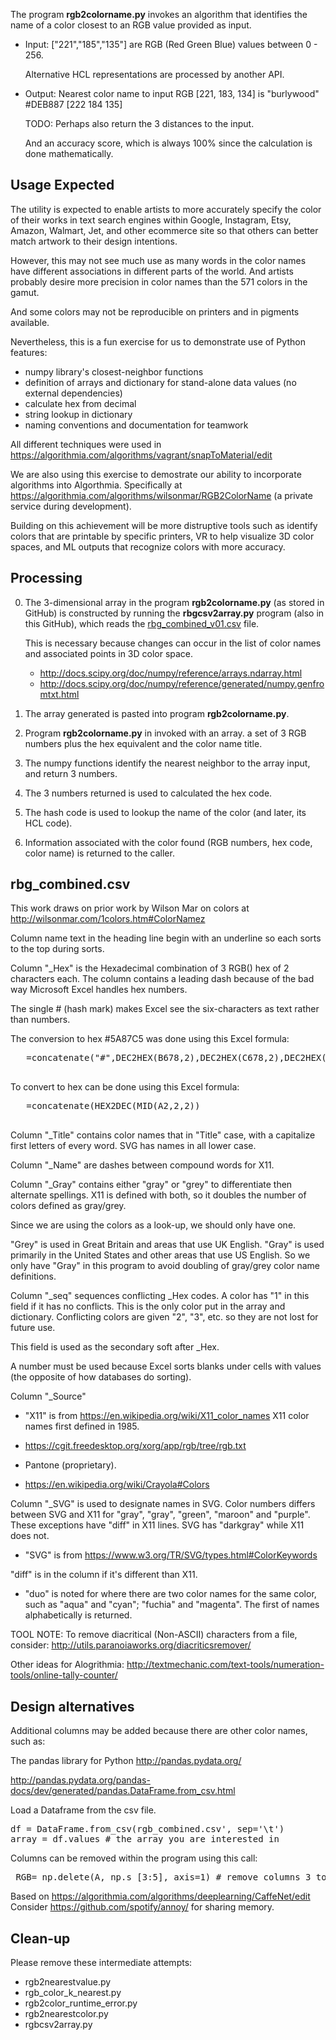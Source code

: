 The program <strong>rgb2colorname.py</strong>
invokes an algorithm that identifies the name of a color closest to an RGB value provided as input.

* Input: ["221","185","135"] are RGB (Red Green Blue) values between 0 - 256.

   Alternative HCL representations are processed by another API.

* Output: Nearest color name to input RGB [221, 183, 134] is "burlywood" #DEB887 [222 184 135]

   TODO: Perhaps also return the 3 distances to the input.
   
   And an accuracy score, which is always 100% since the calculation is done mathematically.

## Usage Expected #

The utility is expected to enable artists to 
more accurately specify the color of their works in
text search engines within Google, Instagram, Etsy, Amazon, Walmart, Jet, and other 
ecommerce site so that others can better match artwork to their design intentions.

However, this may not see much use as many words in the color names 
have different associations in different parts of the world.
And artists probably desire more precision in color names than the 571 colors
in the gamut.

And some colors may not be reproducible on printers and in pigments available.

Nevertheless, this is a fun exercise for us to demonstrate use of Python features:

   * numpy library's closest-neighbor functions
   * definition of arrays and dictionary for stand-alone data values (no external dependencies)
   * calculate hex from decimal
   * string lookup in dictionary
   * naming conventions and documentation for teamwork

All different techniques were used in
https://algorithmia.com/algorithms/vagrant/snapToMaterial/edit

We are also using this exercise to demostrate our ability to 
incorporate algorithms into Algorthmia. Specifically at
<a target="_blank" href="https://algorithmia.com/algorithms/wilsonmar/RGB2ColorName">
https://algorithmia.com/algorithms/wilsonmar/RGB2ColorName</a>
(a private service during development).

Building on this achievement will be more distruptive tools such as
identify colors that are printable by specific printers,
VR to help visualize 3D color spaces, and 
ML outputs that recognize colors with more accuracy.


## Processing #

0. The 3-dimensional array in the program <strong>rgb2colorname.py</strong>
   (as stored in GitHub)
   is constructed by running the <strong>rbgcsv2array.py</strong>
   program (also in this GitHub), which reads
   the <a href="#rgb_combined.csv">rbg_combined_v01.csv</a> file.

   This is necessary because changes can occur in
   the list of color names and associated points in 3D color space.

   * http://docs.scipy.org/doc/numpy/reference/arrays.ndarray.html
   * http://docs.scipy.org/doc/numpy/reference/generated/numpy.genfromtxt.html

0. The array generated is pasted into program <strong>rgb2colorname.py</strong>.

0. Program <strong>rgb2colorname.py</strong> in invoked with an array.
   a set of 3 RGB numbers plus the hex equivalent and the color name title.

0. The numpy functions identify the nearest neighbor to the array input,
   and return 3 numbers.

0. The 3 numbers returned is used to calculated the hex code.
   
0. The hash code is used to lookup the
   name of the color (and later, its HCL code).

0. Information associated with the color found
   (RGB numbers, hex code, color name)
   is returned to the caller.


<a name="rbg_combined.csv"></a>

## rbg_combined.csv

This work draws on prior work by Wilson Mar on colors at
http://wilsonmar.com/1colors.htm#ColorNamez

Column name text in the heading line begin with an underline
so each sorts to the top during sorts.

Column "_Hex" is the Hexadecimal combination of 3 RGB() hex of 2 characters each.
The column contains a leading dash because of the bad way Microsoft Excel handles hex numbers.

The single # (hash mark) makes Excel see the six-characters as text rather than numbers.

The conversion to hex #5A87C5 was done using this Excel formula:

   <pre>
   =concatenate("#",DEC2HEX(B678,2),DEC2HEX(C678,2),DEC2HEX(D678,2))
   </pre>

To convert to hex can be done using this Excel formula:

   <pre>
   =concatenate(HEX2DEC(MID(A2,2,2))
   </pre>


Column "_Title" contains color names that in "Title" case,
with a capitalize first letters of every word.
SVG has names in all lower case.

Column "_Name" are dashes between compound words for X11.

Column "_Gray" contains either "gray" or "grey" to differentiate then alternate spellings.
X11 is defined with both, so it doubles the number of colors defined as gray/grey.

   Since we are using the colors as a look-up, we should only have one.

   "Grey" is used in Great Britain and areas that use UK English.
   "Gray" is used primarily in the United States and other areas that use US English. 
   So we only have "Gray" in this program to avoid
   doubling of gray/grey color name definitions.

Column "_seq" sequences conflicting _Hex codes.
A color has "1" in this field if it has no conflicts.
This is the only color put in the array and dictionary.
Conflicting colors are given "2", "3", etc. so they are not lost for future use.

This field is used as the secondary soft after _Hex.

   A number must be used because Excel sorts blanks under cells with values
   (the opposite of how databases do sorting).

Column "_Source"

   * "X11" is from https://en.wikipedia.org/wiki/X11_color_names
   X11 color names first defined in 1985.

   * https://cgit.freedesktop.org/xorg/app/rgb/tree/rgb.txt

   * Pantone (proprietary).

   * https://en.wikipedia.org/wiki/Crayola#Colors



Column "_SVG" is used to designate names in SVG. Color numbers differs between SVG and X11 for
"gray", "gray", "green", "maroon" and "purple".
These exceptions have "diff" in X11 lines.
SVG has "darkgray" while X11 does not.

   * "SVG" is from https://www.w3.org/TR/SVG/types.html#ColorKeywords

   "diff" is in the column if it's different than X11.

   * "duo" is noted for where there are two color names for the same color, 
   such as "aqua" and "cyan"; "fuchia" and "magenta". 
   The first of names alphabetically is returned.

TOOL NOTE: To remove diacritical (Non-ASCII) characters from a file, consider:
http://utils.paranoiaworks.org/diacriticsremover/

Other ideas for Alogrithmia:
http://textmechanic.com/text-tools/numeration-tools/online-tally-counter/


## Design alternatives #

Additional columns may be added because there are other color names, such as:

The pandas library for Python
http://pandas.pydata.org/

http://pandas.pydata.org/pandas-docs/dev/generated/pandas.DataFrame.from_csv.html

Load a Dataframe from the csv file.

<pre>
df = DataFrame.from_csv(rgb_combined.csv', sep='\t')
array = df.values # the array you are interested in
</pre>

Columns can be removed within the program using this call:

<pre>
 RGB= np.delete(A, np.s_[3:5], axis=1) # remove columns 3 to 5.
</pre>

Based on https://algorithmia.com/algorithms/deeplearning/CaffeNet/edit
Consider https://github.com/spotify/annoy/ for sharing memory.


## Clean-up #

Please remove these intermediate attempts:

* rgb2nearestvalue.py
* rgb_color_k_nearest.py
* rgb2color_runtime_error.py
* rgb2nearestcolor.py
* rgbcsv2array.py
